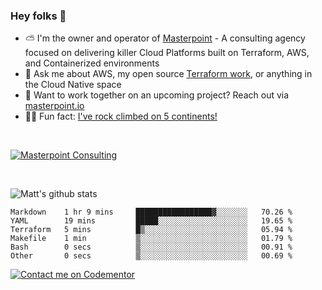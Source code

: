 

### Hey folks 👋



- ⛅️ I'm the owner and operator of [Masterpoint](https://masterpoint.io) - A consulting agency focused on delivering killer Cloud Platforms built on Terraform, AWS, and Containerized environments
- 💬 Ask me about AWS, my open source [Terraform work](https://github.com/masterpointio?q=terraform&type=&language=hcl), or anything in the Cloud Native space
- 🔨 Want to work together on an upcoming project? Reach out via [masterpoint.io](https://masterpoint.io)
- 🧗‍♂️ Fun fact: [I've rock climbed on 5 continents!](https://www.rockandice.com/videos/weekend-whippers/weekend-whipper-gunning-for-it-on-south-six-shooter/)

<br>


[![Masterpoint Consulting](https://masterpoint-public.s3.us-west-2.amazonaws.com/Logo-medium.png)](https://masterpoint.io)

<br>

![Matt's github stats](https://github-readme-stats.vercel.app/api?username=Gowiem&count_private=true&theme=cobalt&show_icons=true)

<!--START_SECTION:waka-->

```text
Markdown    1 hr 9 mins     █████████████████▓░░░░░░░   70.26 %
YAML        19 mins         █████░░░░░░░░░░░░░░░░░░░░   19.65 %
Terraform   5 mins          █▒░░░░░░░░░░░░░░░░░░░░░░░   05.94 %
Makefile    1 min           ▒░░░░░░░░░░░░░░░░░░░░░░░░   01.79 %
Bash        0 secs          ▒░░░░░░░░░░░░░░░░░░░░░░░░   00.91 %
Other       0 secs          ▒░░░░░░░░░░░░░░░░░░░░░░░░   00.69 %
```

<!--END_SECTION:waka-->

[![Contact me on Codementor](https://www.codementor.io/m-badges/gowiem/find-me-on-cm-b.svg)](https://www.codementor.io/@gowiem?refer=badge)
